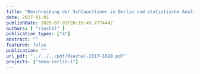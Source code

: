 ```yaml
---
title: "Beschreibung der Schlauchliner in Berlin und statistische Analyse zu Zustand und Schäden - Kurzbericht des Forschungsvorhabens SEMA-Berlin (Memo)."
date: 2017-01-01
publishDate: 2020-07-03T20:16:45.777444Z
authors: [ "riechel" ]
publication_types: ["4"]
abstract: ""
featured: false
publication: ""
url_pdf: "../../../pdf/Riechel-2017-1028.pdf"
projects: ["sema-berlin-1"]
---
```


